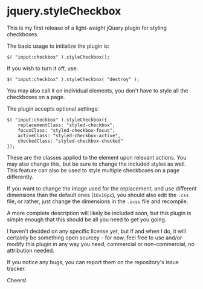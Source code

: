 jquery.styleCheckbox
====================

This is my first release of a light-weight jQuery plugin for styling checkboxes.

The basic usage to initialize the plugin is:

```
$( "input:checkbox" ).styleCheckbox();
```

If you wish to turn it off, use:

```
$( "input:checkbox" ).styleCheckbox( "destroy" );
```

You may also call it on individual elements, you don't have to style all the checkboxes on a page.

The plugin accepts optional settings:

```
$( "input:checkbox" ).styleCheckbox({
	replacementClass: "styled-checkbox",
	focusClass: "styled-checkbox-focus",
	activeClass: "styled-checkbox-active",
	checkedClass: "styled-checkbox-checked"
});
```

These are the classes applied to the element upon relevant actions. You may also change this, but be sure to change the included styles as well. This feature can also be used to style multiple checkboxes on a page differently.

If you want to change the image used for the replacement, and use different dimensions than the default ones (`16×16px`), you should also edit the `.css` file, or rather, just change the dimensions in the `.scss` file and recompile.

A more complete description will likely be included soon, but this plugin is simple enough that this should be all you need to get you going.

I haven't decided on any specific license yet, but if and when I do, it will certainly be something open sourcey - for now, feel free to use and/or modify this plugin in any way you need, commercial or non-commercial, no attribution needed.

If you notice any bugs, you can report them on the repository's issue tracker.

Cheers!